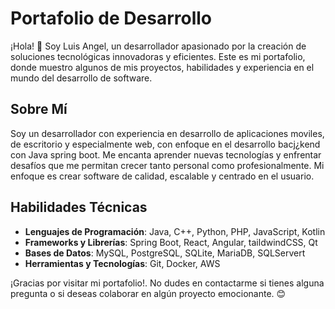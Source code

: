 # Portafolio de Desarrollo

¡Hola! 👋 Soy Luis Angel, un desarrollador apasionado por la creación de soluciones tecnológicas innovadoras y eficientes. Este es mi portafolio, donde muestro algunos de mis proyectos, habilidades y experiencia en el mundo del desarrollo de software.

## Sobre Mí

Soy un desarrollador con experiencia en desarrollo de aplicaciones moviles, de escritorio y especialmente web, con enfoque en el desarrollo bacj¿kend con Java spring boot. Me encanta aprender nuevas tecnologías y enfrentar desafíos que me permitan crecer tanto personal como profesionalmente. Mi enfoque es crear software de calidad, escalable y centrado en el usuario.

## Habilidades Técnicas

- **Lenguajes de Programación**: Java, C++, Python, PHP, JavaScript, Kotlin
- **Frameworks y Librerías**: Spring Boot, React, Angular, taildwindCSS, Qt
- **Bases de Datos**: MySQL, PostgreSQL, SQLite, MariaDB, SQLServert
- **Herramientas y Tecnologías**: Git, Docker, AWS

¡Gracias por visitar mi portafolio!. No dudes en contactarme si tienes alguna pregunta o si deseas colaborar en algún proyecto emocionante. 😊
